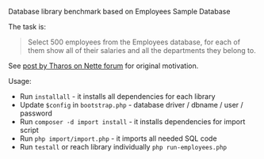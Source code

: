 Database library benchmark based on Employees Sample Database

The task is:
> Select 500 employees from the Employees database, for each of them show all of their salaries and all the departments they belong to.

See [post by Tharos on Nette forum](http://forum.nette.org/cs/viewtopic.php?pid=106521#p106521) for original motivation.

Usage:
- Run `installall` - it installs all dependencies for each library
- Update `$config` in `bootstrap.php` - database driver / dbname / user / password
- Run `composer -d import install` - it installs dependencies for import script
- Run `php import/import.php` - it imports all needed SQL code
- Run `testall` or reach library individually `php run-employees.php`
